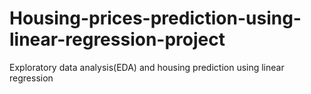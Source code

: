 # Housing-prices-prediction-using-linear-regression-project
Exploratory data analysis(EDA) and housing prediction using linear regression
